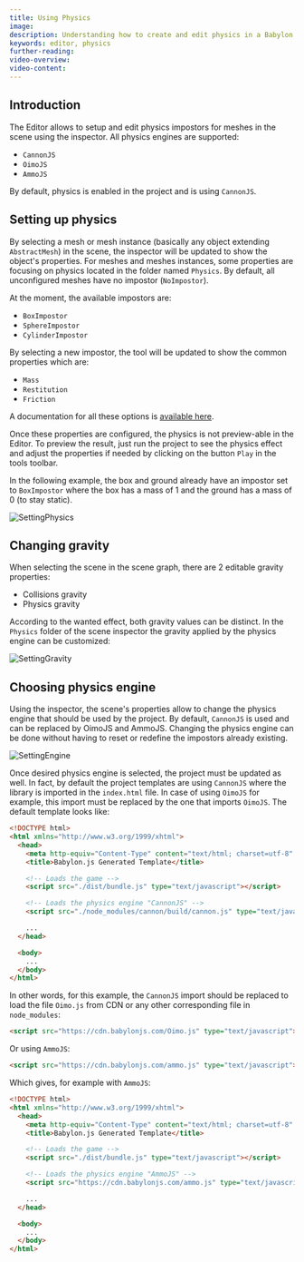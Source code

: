 ```yaml
---
title: Using Physics
image:
description: Understanding how to create and edit physics in a Babylon.JS Editor project
keywords: editor, physics
further-reading:
video-overview:
video-content:
---
```


## Introduction

The Editor allows to setup and edit physics impostors for meshes in the scene using the inspector. All physics engines are supported:

- `CannonJS`
- `OimoJS`
- `AmmoJS`

By default, physics is enabled in the project and is using `CannonJS`.

## Setting up physics

By selecting a mesh or mesh instance (basically any object extending `AbstractMesh`) in the scene, the inspector will be updated to show the object's properties. For meshes and meshes instances, some properties are focusing on physics located in the folder named `Physics`. By default, all unconfigured meshes have no impostor (`NoImpostor`).

At the moment, the available impostors are:

- `BoxImpostor`
- `SphereImpostor`
- `CylinderImpostor`

By selecting a new impostor, the tool will be updated to show the common properties which are:

- `Mass`
- `Restitution`
- `Friction`

A documentation for all these options is [available here](/features/featuresDeepDive/physics/usingPhysicsEngine#options).

Once these properties are configured, the physics is not preview-able in the Editor. To preview the result, just run the project to see the physics effect and adjust the properties if needed by clicking on the button `Play` in the tools toolbar.

In the following example, the box and ground already have an impostor set to `BoxImpostor` where the box has a mass of 1 and the ground has a mass of 0 (to stay static).

![SettingPhysics](/img/extensions/Editor/UsingPhysics/setting_physics.gif)

## Changing gravity

When selecting the scene in the scene graph, there are 2 editable gravity properties:

- Collisions gravity
- Physics gravity

According to the wanted effect, both gravity values can be distinct. In the `Physics` folder of the scene inspector the gravity applied by the physics engine can be customized:

![SettingGravity](/img/extensions/Editor/UsingPhysics/setting_gravity.gif)

## Choosing physics engine

Using the inspector, the scene's properties allow to change the physics engine that should be used by the project. By default, `CannonJS` is used and can be replaced by OimoJS and AmmoJS. Changing the physics engine can be done without having to reset or redefine the impostors already existing.

![SettingEngine](/img/extensions/Editor/UsingPhysics/setting_engine.gif)

Once desired physics engine is selected, the project must be updated as well. In fact, by default the project templates are using `CannonJS` where the library is imported in the `index.html` file. In case of using `OimoJS` for example, this import must be replaced by the one that imports `OimoJS`. The default template looks like:

```html
<!DOCTYPE html>
<html xmlns="http://www.w3.org/1999/xhtml">
  <head>
    <meta http-equiv="Content-Type" content="text/html; charset=utf-8" />
    <title>Babylon.js Generated Template</title>

    <!-- Loads the game -->
    <script src="./dist/bundle.js" type="text/javascript"></script>

    <!-- Loads the physics engine "CannonJS" -->
    <script src="./node_modules/cannon/build/cannon.js" type="text/javascript"></script>

    ...
  </head>

  <body>
    ...
  </body>
</html>
```

In other words, for this example, the `CannonJS` import should be replaced to load the file `Oimo.js` from CDN or any other corresponding file in `node_modules`:

```html
<script src="https://cdn.babylonjs.com/Oimo.js" type="text/javascript"></script>
```

Or using `AmmoJS`:

```html
<script src="https://cdn.babylonjs.com/ammo.js" type="text/javascript"></script>
```

Which gives, for example with `AmmoJS`:

```html
<!DOCTYPE html>
<html xmlns="http://www.w3.org/1999/xhtml">
  <head>
    <meta http-equiv="Content-Type" content="text/html; charset=utf-8" />
    <title>Babylon.js Generated Template</title>

    <!-- Loads the game -->
    <script src="./dist/bundle.js" type="text/javascript"></script>

    <!-- Loads the physics engine "AmmoJS" -->
    <script src="https://cdn.babylonjs.com/ammo.js" type="text/javascript"></script>

    ...
  </head>

  <body>
    ...
  </body>
</html>
```
